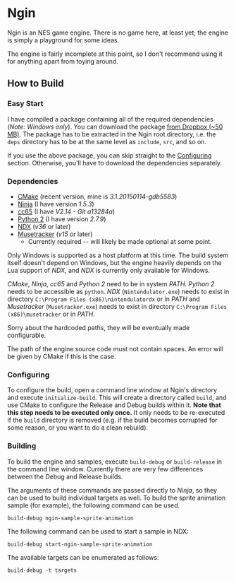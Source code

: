# Ngin

Ngin is an NES game engine. There is no game here, at least yet; the engine is simply a playground for some ideas.

The engine is fairly incomplete at this point, so I don't recommend using it for anything apart from toying around.

## How to Build

### Easy Start

I have compiled a package containing all of the required dependencies (*Note: Windows only*). You can download the package [from Dropbox (~50 MB)](https://www.dropbox.com/s/mpbvuztlel80rw3/ngin-deps-v01.zip). The package has to be extracted in the Ngin root directory, i.e. the `deps` directory has to be at the same level as `include`, `src`, and so on.

If you use the above package, you can skip straight to the [Configuring](#configuring) section. Otherwise, you'll have to download the dependencies separately.

### Dependencies

- [CMake](http://www.cmake.org/download/) (recent version, mine is *3.1.20150114-gdb5583*)
- [Ninja](https://github.com/martine/ninja/releases) (I have version *1.5.3*)
- [cc65](http://cc65.github.io/cc65/) (I have *V2.14 - Git a13284a*)
- [Python 2](https://www.python.org/downloads/) (I have version *2.7.9*)
- [NDX](http://kkfos.aspekt.fi/projects/nes/tools/nintendulatordx/) (*v36* or later)
- [Musetracker](http://kkfos.aspekt.fi/projects/nes/tools/musetracker/) (*v15* or later)
  - Currently required -- will likely be made optional at some point.

Only Windows is supported as a host platform at this time. The build system itself doesn't depend on Windows, but the engine heavily depends on the Lua support of *NDX*, and *NDX* is currently only available for Windows.

*CMake*, *Ninja*, *cc65* and *Python 2* need to be in system *PATH*. *Python 2* needs to be accessible as `python`. *NDX* (`Nintendulator.exe`) needs to exist in directory `C:\Program Files (x86)\nintendulatordx` or in *PATH* and *Musetracker* (`Musetracker.exe`) needs to exist in directory `C:\Program Files (x86)\musetracker` or in *PATH*.

Sorry about the hardcoded paths, they will be eventually made configurable.

The path of the engine source code must not contain spaces. An error will be given by CMake if this is the case.

### Configuring

To configure the build, open a command line window at Ngin's directory and execute `initialize-build`. This will create a directory called `build`, and use CMake to configure the Release and Debug builds within it. **Note that this step needs to be executed only once.** It only needs to be re-executed if the `build` directory is removed (e.g. if the build becomes corrupted for some reason, or you want to do a clean rebuild).

### Building

To build the engine and samples, execute `build-debug` or `build-release` in the command line window. Currently there are very few differences between the Debug and Release builds.

The arguments of these commands are passed directly to *Ninja*, so they can be used to build individual targets as well. To build the sprite animation sample (for example), the following command can be used.

    build-debug ngin-sample-sprite-animation

The following command can be used to start a sample in NDX:

    build-debug start-ngin-sample-sprite-animation

The available targets can be enumerated as follows:

    build-debug -t targets
